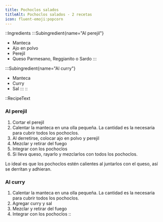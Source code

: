 ```yaml
---
title: Pochoclos salados
titleAlt: Pochoclos salados - 2 recetas
icon: fluent-emoji:popcorn
---
```

::Ingredients
:::Subingredient{name="Al perejil"}
- Manteca
- Ajo en polvo
- Perejil
- Queso Parmesano, Reggianito o Sardo
:::

:::Subingredient{name="Al curry"}
- Manteca
- Curry
- Sal
:::
::

::RecipeText

### Al perejil

1. Cortar el perejil
2. Calentar la manteca en una olla pequeña. La cantidad es la necesaria para cubrir todos los pochoclos.
3. Al derretirse, colocar ajo en polvo y perejil
4. Mezclar y retirar del fuego
5. Integrar con los pochoclos
6. Si lleva queso, rayarlo y mezclarlos con todos los pochoclos.

Lo ideal es que los pochoclos estén calientes al juntarlos con el queso, así se derritan y adhieran.

### Al curry

1. Calentar la manteca en una olla pequeña. La cantidad es la necesaria para cubrir todos los pochoclos.
2. Agregar curry y sal
3. Mezclar y retirar del fuego
4. Integrar con los pochoclos
::